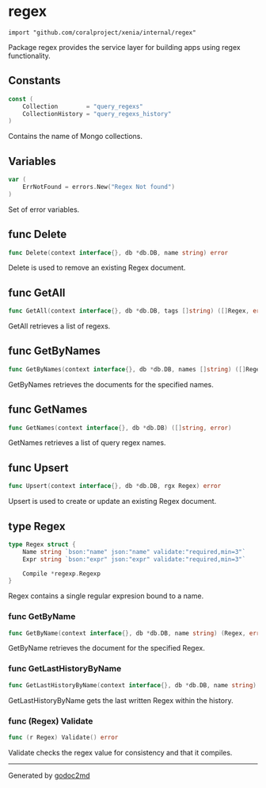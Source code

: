 
# regex
    import "github.com/coralproject/xenia/internal/regex"

Package regex provides the service layer for building apps using
regex functionality.




## Constants
``` go
const (
    Collection        = "query_regexs"
    CollectionHistory = "query_regexs_history"
)
```
Contains the name of Mongo collections.


## Variables
``` go
var (
    ErrNotFound = errors.New("Regex Not found")
)
```
Set of error variables.


## func Delete
``` go
func Delete(context interface{}, db *db.DB, name string) error
```
Delete is used to remove an existing Regex document.


## func GetAll
``` go
func GetAll(context interface{}, db *db.DB, tags []string) ([]Regex, error)
```
GetAll retrieves a list of regexs.


## func GetByNames
``` go
func GetByNames(context interface{}, db *db.DB, names []string) ([]Regex, error)
```
GetByNames retrieves the documents for the specified names.


## func GetNames
``` go
func GetNames(context interface{}, db *db.DB) ([]string, error)
```
GetNames retrieves a list of query regex names.


## func Upsert
``` go
func Upsert(context interface{}, db *db.DB, rgx Regex) error
```
Upsert is used to create or update an existing Regex document.



## type Regex
``` go
type Regex struct {
    Name string `bson:"name" json:"name" validate:"required,min=3"`
    Expr string `bson:"expr" json:"expr" validate:"required,min=3"`

    Compile *regexp.Regexp
}
```
Regex contains a single regular expresion bound to a name.









### func GetByName
``` go
func GetByName(context interface{}, db *db.DB, name string) (Regex, error)
```
GetByName retrieves the document for the specified Regex.


### func GetLastHistoryByName
``` go
func GetLastHistoryByName(context interface{}, db *db.DB, name string) (Regex, error)
```
GetLastHistoryByName gets the last written Regex within the history.




### func (Regex) Validate
``` go
func (r Regex) Validate() error
```
Validate checks the regex value for consistency and that it compiles.









- - -
Generated by [godoc2md](http://godoc.org/github.com/davecheney/godoc2md)